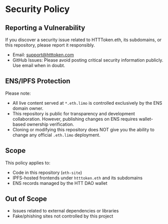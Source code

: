 
# Security Policy

## Reporting a Vulnerability

If you discover a security issue related to HTTToken.eth, its subdomains, or this repository, please report it responsibly.

- Email: support@htttoken.com
- GitHub Issues: Please avoid posting critical security information publicly. Use email when in doubt.

## ENS/IPFS Protection

Please note:
- All live content served at `*.eth.limo` is controlled exclusively by the ENS domain owner.
- This repository is public for transparency and development collaboration. However, publishing changes on ENS requires wallet-based ownership verification.
- Cloning or modifying this repository does NOT give you the ability to change any official `.eth.limo` deployment.

## Scope

This policy applies to:
- Code in this repository (`eth-site`)
- IPFS-hosted frontends under `htttoken.eth` and its subdomains
- ENS records managed by the HTT DAO wallet

## Out of Scope

- Issues related to external dependencies or libraries
- Fake/phishing sites not controlled by this project
